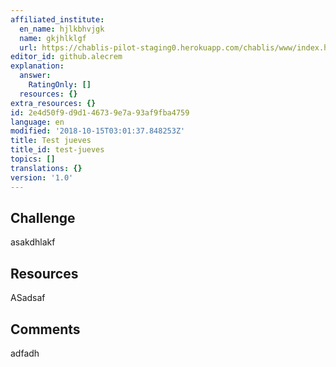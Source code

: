 ```yaml
---
affiliated_institute:
  en_name: hjlkbhvjgk
  name: gkjhlklgf
  url: https://chablis-pilot-staging0.herokuapp.com/chablis/www/index.html#/teacher-affiliation-add
editor_id: github.alecrem
explanation:
  answer:
    RatingOnly: []
  resources: {}
extra_resources: {}
id: 2e4d50f9-d9d1-4673-9e7a-93af9fba4759
language: en
modified: '2018-10-15T03:01:37.848253Z'
title: Test jueves
title_id: test-jueves
topics: []
translations: {}
version: '1.0'
---
```


## Challenge

asakdhlakf

## Resources
ASadsaf


## Comments
adfadh



